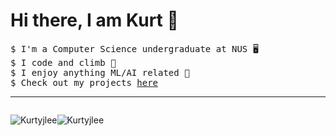 # Hi there, I am Kurt 👋

<pre>
$ I'm a Computer Science undergraduate at NUS 🖥️
$ I code and climb 🧗 
$ I enjoy anything ML/AI related 👯 
$ Check out my projects <a href="https://github.com/Kurtyjlee?tab=repositories">here</a>
</pre>

---
<div style="display:flex">
<p><img align="center" src="https://github-readme-stats.vercel.app/api/top-langs?username=Kurtyjlee&show_icons=true&locale=en&theme=dark&layout=donut" alt="Kurtyjlee" /></p>
<p><img align="center" src="https://github-readme-stats.vercel.app/api?username=Kurtyjlee&show_icons=true&locale=en&theme=dark" alt="Kurtyjlee" /></p>
<div>


